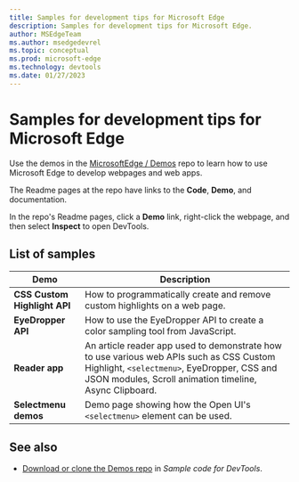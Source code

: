 ```yaml
---
title: Samples for development tips for Microsoft Edge
description: Samples for development tips for Microsoft Edge.
author: MSEdgeTeam
ms.author: msedgedevrel
ms.topic: conceptual
ms.prod: microsoft-edge
ms.technology: devtools
ms.date: 01/27/2023
---
```

# Samples for development tips for Microsoft Edge

Use the demos in the [MicrosoftEdge / Demos](https://github.com/MicrosoftEdge/Demos#readme) repo to learn how to use Microsoft Edge to develop webpages and web apps.

The Readme pages at the repo have links to the **Code**, **Demo**, and documentation.

In the repo's Readme pages, click a **Demo** link, right-click the webpage, and then select **Inspect** to open DevTools.


<!-- ====================================================================== -->
## List of samples

| Demo | Description |
|---|---|
| **CSS Custom Highlight API** | How to programmatically create and remove custom highlights on a web page. |
| **EyeDropper API** | How to use the EyeDropper API to create a color sampling tool from JavaScript. |
| **Reader app** | An article reader app used to demonstrate how to use various web APIs such as CSS Custom Highlight, `<selectmenu>`, EyeDropper, CSS and JSON modules, Scroll animation timeline, Async Clipboard. |
| **Selectmenu demos** | Demo page showing how the Open UI's `<selectmenu>` element can be used. |


<!-- ====================================================================== -->
## See also

* [Download or clone the Demos repo](../devtools-guide-chromium/sample-code/sample-code.md#download-or-clone-the-demos-repo) in _Sample code for DevTools_.
